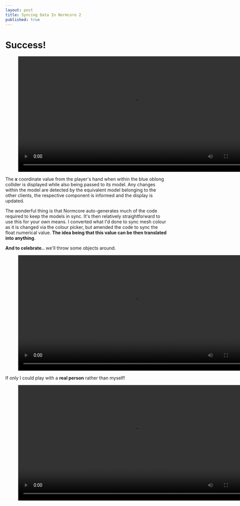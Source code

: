 ```yaml
---
layout: post
title: Syncing Data In Normcore 2
published: true
---
```


# Success!

<figure class="video_container">
  <video style="width:720px;" autoplay loop>
    <source src="\media\GAM750\normcore-3.1.mp4" type="video/mp4">
    Woops! Your browser does not support the HTML5 video tag.
  </video>
</figure>

The **x** coordinate value from the player's hand when within the blue oblong collider is displayed while also being passed to its model. Any changes within the model are detected by the equivalent model belonging to the other clients, the respective component is informed and the display is updated.

The wonderful thing is that Normcore auto-generates much of the code required to keep the models in sync. It's then relatively straightforward to use this for your own means. I converted what I'd done to sync mesh colour as it is changed via the colour picker, but amended the code to sync the float numerical value. **The idea being that this value can be then translated into anything**.

**And to celebrate..** we'll throw some objects around. 
<figure class="video_container">
  <video style="width:720px;" autoplay loop>
    <source src="\media\GAM750\normcore3.2.mp4" type="video/mp4">
    Woops! Your browser does not support the HTML5 video tag.
  </video>
</figure>

If only I could play with a **real person** rather than myself!

<figure class="video_container">
  <video style="width:720px;" autoplay loop>
    <source src="\media\GAM750\normcore3.3.mp4" type="video/mp4">
    Woops! Your browser does not support the HTML5 video tag.
  </video>
</figure>

